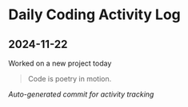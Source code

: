 # Daily Coding Activity Log

## 2024-11-22

Worked on a new project today

> Code is poetry in motion.

*Auto-generated commit for activity tracking*
